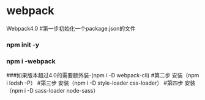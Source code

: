 # webpack
Webpack4.0
#第一步初始化一个package.json的文件
### npm init -y
### npm i -webpack
###如果版本超过4.0的需要额外装-(npm i -D webpack-cli)
#第二步 安装（npm i lodsh -P）
#第三步 安装（npm i -D style-loader css-loader）
#第四步 安装（npm i -D sass-loader node-sass）